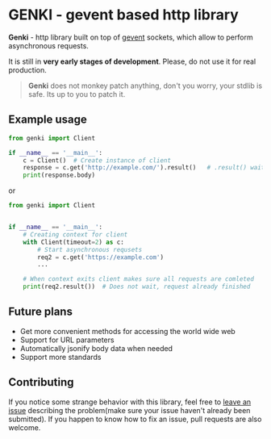# GENKI - gevent based http library

**Genki** - http library built on top of [gevent](http://www.gevent.org) sockets, which allow to perform asynchronous requests.

It is still in **very early stages of development**. Please, do not use it for real production.

> **Genki** does not monkey patch anything, don't you worry, your stdlib is safe. Its up to you to patch it.

## Example usage

```python
from genki import Client

if __name__ == '__main__':
    c = Client()  # Create instance of client
    response = c.get('http://example.com/').result()   # .result() waits for answer while your program can do other stuff
    print(response.body)
```
or
```python
from genki import Client


if __name__ == '__main__':
    # Creating context for client
    with Client(timeout=2) as c:
        # Start asynchronous requsets
        req2 = c.get('https://example.com')
        ...

    # When context exits client makes sure all requests are comleted
    print(req2.result())  # Does not wait, request already finished
```

## Future plans

- Get more convenient methods for accessing the world wide web 
- Support for URL parameters
- Automatically jsonify body data when needed
- Support more standards

## Contributing

If you notice some strange behavior with this library, feel free to [leave an issue](https://github.com/cmd410/genki/issues) describing the problem(make sure your issue haven't already been submitted). If you happen to know how to fix an issue, pull requests are also welcome.

